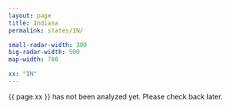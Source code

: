 ```yaml
---
layout: page
title: Indiana
permalink: states/IN/

small-radar-width: 300
big-radar-width: 500
map-width: 700

xx: "IN"
---
```


<p>{{ page.xx }} has not been analyzed yet. Please check back later.</p>